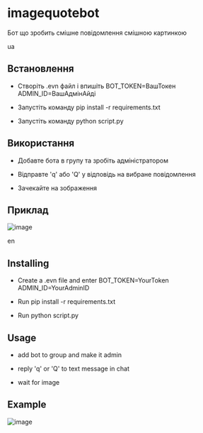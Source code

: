 # imagequotebot
Бот що зробить смішне повідомлення смішною картинкою


ua
## Встановлення

 - Створіть .evn файл і впишіть BOT_TOKEN=ВашТокен ADMIN_ID=ВашАдмінАйді

 - Запустіть команду pip install -r requirements.txt

 - Запустіть команду python script.py

## Використання

 - Добавте бота в групу та зробіть адміністратором
   
 - Відправте 'q' або 'Q' у відповідь на вибране повідомлення
   
 - Зачекайте на зображення

## Приклад
![image](https://github.com/romaniv1437/imagequotebot/assets/82290485/543bb7f6-1802-42b3-9089-f13de8d6bf2a)


en
## Installing

 - Create a .evn file and enter BOT_TOKEN=YourToken ADMIN_ID=YourAdminID

 - Run pip install -r requirements.txt

 - Run python script.py

## Usage

 - add bot to group and make it admin
   
 - reply 'q' or 'Q' to text message in chat
   
 - wait for image

## Example
![image](https://github.com/romaniv1437/imagequotebot/assets/82290485/d164a9c4-b80f-4385-bfe7-6bfe5e8f7a6c)


